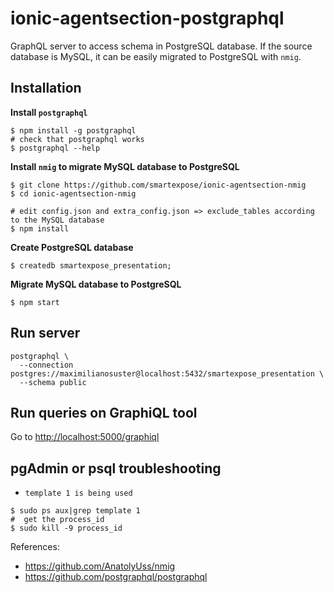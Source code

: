 # ionic-agentsection-postgraphql

GraphQL server to access schema in PostgreSQL database.
If the source database is MySQL, it can be easily migrated to PostgreSQL with `nmig`.

## Installation

**Install `postgraphql`**

```
$ npm install -g postgraphql
# check that postgraphql works
$ postgraphql --help
```

**Install `nmig` to migrate MySQL database to PostgreSQL**
```
$ git clone https://github.com/smartexpose/ionic-agentsection-nmig
$ cd ionic-agentsection-nmig

# edit config.json and extra_config.json => exclude_tables according to the MySQL database
$ npm install
````

**Create PostgreSQL database**
```
$ createdb smartexpose_presentation;
```

**Migrate MySQL database to PostgreSQL**
```
$ npm start
```


## Run server
```
postgraphql \
  --connection postgres://maximilianosuster@localhost:5432/smartexpose_presentation \
  --schema public
```

## Run queries on GraphiQL tool
Go to [http://localhost:5000/graphiql](http://localhost:5000/graphiql)

## pgAdmin or psql troubleshooting

- `template 1 is being used`
```
$ sudo ps aux|grep template 1
#  get the process_id
$ sudo kill -9 process_id
```

References:
- https://github.com/AnatolyUss/nmig
- https://github.com/postgraphql/postgraphql